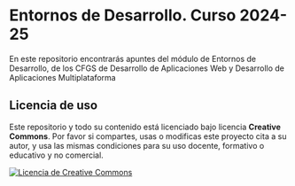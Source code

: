 # Entornos de Desarrollo. Curso 2024-25
En este repositorio encontrarás apuntes del módulo de Entornos de Desarrollo, de los CFGS de Desarrollo de Aplicaciones Web y Desarrollo de Aplicaciones Multiplataforma

## Licencia de uso

Este repositorio y todo su contenido está licenciado bajo licencia **Creative Commons**. Por favor si compartes, usas o modificas este proyecto cita a su autor, y usa las mismas condiciones para su uso docente, formativo o educativo y no comercial.

<a rel="license" href="http://creativecommons.org/licenses/by-nc-sa/4.0/"><img alt="Licencia de Creative Commons" style="border-width:0" src="https://i.creativecommons.org/l/by-nc-sa/4.0/88x31.png" /></a> 